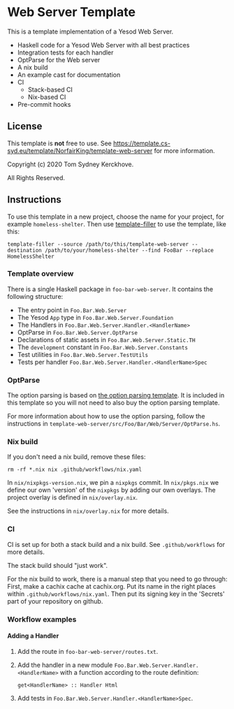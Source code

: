 # Web Server Template

This is a template implementation of a Yesod Web Server.

* Haskell code for a Yesod Web Server with all best practices
* Integration tests for each handler
* OptParse for the Web server
* A nix build
* An example cast for documentation
* CI
  * Stack-based CI
  * Nix-based CI
* Pre-commit hooks

## License

This template is **not** free to use.
See https://template.cs-syd.eu/template/NorfairKing/template-web-server for more information.

Copyright (c) 2020 Tom Sydney Kerckhove.

All Rights Reserved.

## Instructions

To use this template in a new project, choose the name for your project, for example `homeless-shelter`.
Then use [template-filler](https://github.com/NorfairKing/template-filler) to use the template, like this:

```
template-filler --source /path/to/this/template-web-server --destination /path/to/your/homeless-shelter --find FooBar --replace HomelessShelter
```

### Template overview

There is a single Haskell package in `foo-bar-web-server`.
It contains the following structure:

- The entry point in `Foo.Bar.Web.Server`
- The Yesod `App` type in `Foo.Bar.Web.Server.Foundation`
- The Handlers in `Foo.Bar.Web.Server.Handler.<HandlerName>`
- OptParse in `Foo.Bar.Web.Server.OptParse`
- Declarations of static assets in `Foo.Bar.Web.Server.Static.TH`
- The `development` constant in `Foo.Bar.Web.Server.Constants`
- Test utilities in `Foo.Bar.Web.Server.TestUtils`
- Tests per handler `Foo.Bar.Web.Server.Handler.<HandlerName>Spec`

### OptParse

The option parsing is based on [the option parsing template](https://github.com/NorfairKing/template-optparse).
It is included in this template so you will not need to also buy the option parsing template.

For more information about how to use the option parsing, follow the instructions in `template-web-server/src/Foo/Bar/Web/Server/OptParse.hs`.

### Nix build

If you don't need a nix build, remove these files:

```
rm -rf *.nix nix .github/workflows/nix.yaml
```

In `nix/nixpkgs-version.nix`, we pin a `nixpkgs` commit.
In `nix/pkgs.nix` we define our own 'version' of the `nixpkgs` by adding our own overlays.
The project overlay is defined in `nix/overlay.nix`.

See the instructions in `nix/overlay.nix` for more details.

### CI

CI is set up for both a stack build and a nix build.
See `.github/workflows` for more details.

The stack build should "just work".

For the nix build to work, there is a manual step that you need to go through:
First, make a cachix cache at cachix.org.
Put its name in the right places within `.github/workflows/nix.yaml`.
Then put its signing key in the 'Secrets' part of your repository on github.


### Workflow examples

#### Adding a Handler

1. Add the route in `foo-bar-web-server/routes.txt`.

2. Add the handler in a new module `Foo.Bar.Web.Server.Handler.<HandlerName>` with a function according to the route definition:

   ```
   get<HandlerName> :: Handler Html
   ```

4. Add tests in `Foo.Bar.Web.Server.Handler.<HandlerName>Spec`.

